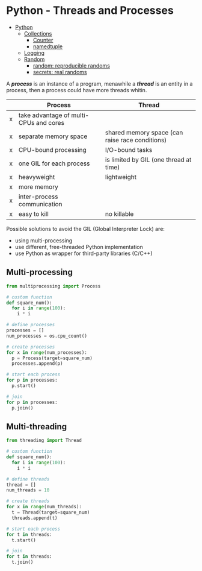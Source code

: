 # Python - Threads and Processes

- [Python](#python)
  - [Collections](#collections)
    - [Counter](#counter)
    - [namedtuple](#namedtuple)
  - [Logging](#logging)
  - [Random](#random)
    - [random: reproducible randoms](#random-reproducible-randoms)
    - [secrets: real randoms](#secrets-real-randoms)

A ***process*** is an instance of a program, menawhile a ***thread*** is an entity in a process, then a process could have more threads whitin.


|     | Process                                | Thread                                          |
| --- | -------------------------------------- | ----------------------------------------------- |
| x   | take advantage of multi-CPUs and cores |                                                 |
| x   | separate memory space                  | shared memory space (can raise race conditions) |
| x   | CPU-bound processing                   | I/O-bound tasks                                 |
| x   | one GIL for each process               | is limited by GIL (one thread at time)          |
| x   | heavyweight                            | lightweight                                     |
| x   | more memory                            |                                                 |
| x   | inter-process communication            |                                                 |
| x   | easy to kill                           | no killable                                     |

Possible solutions to avoid the GIL (Global Interpreter Lock) are:
- using multi-processing
- use different, free-threaded Python implementation
- use Python as wrapper for third-party libraries (C/C++)


## Multi-processing

```python
from multiprocessing import Process

# custom function
def square_num():
  for i in range(100):
    i * i

# define processes
processes = []
num_processes = os.cpu_count()

# create processes
for x in range(num_processes):
  p = Process(target=square_num)
  processes.append(p)

# start each process
for p in processes:
  p.start()

# join
for p in processes:
  p.join()
```


## Multi-threading

```python
from threading import Thread

# custom function
def square_num():
  for i in range(100):
    i * i

# define threads
thread = []
num_threads = 10

# create threads
for x in range(num_threads):
  t = Thread(target=square_num)
  threads.append(t)

# start each process
for t in threads:
  t.start()

# join
for t in threads:
  t.join()


```

